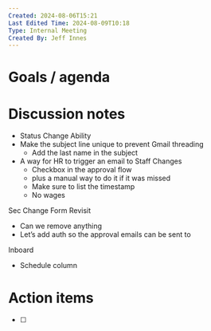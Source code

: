 ```yaml
---
Created: 2024-08-06T15:21
Last Edited Time: 2024-08-09T10:18
Type: Internal Meeting
Created By: Jeff Innes
---
```

# Goals / agenda

# Discussion notes

- Status Change Ability
- Make the subject line unique to prevent Gmail threading
    - Add the last name in the subject
- A way for HR to trigger an email to Staff Changes
    - Checkbox in the approval flow
    - plus a manual way to do it if it was missed
    - Make sure to list the timestamp
    - No wages  
          
        

Sec Change Form Revisit

- Can we remove anything
- Let’s add auth so the approval emails can be sent to

  

Inboard

- Schedule column

# Action items

- [ ]